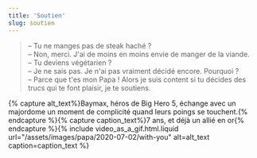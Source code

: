 ```yaml
---
title: 'Soutien'
slug: soutien
---
```


> – Tu ne manges pas de steak haché ?  
> – Non, merci. J'ai de moins en moins envie de manger de la viande.  
> – Tu deviens végétarien ?  
> – Je ne sais pas. Je n'ai pas vraiment décidé encore. Pourquoi ?  
> – Parce que t'es mon Papa ! Alors je suis content si tu décides des trucs qui te font plaisir, je te soutiens.

{% capture alt_text%}Baymax, héros de Big Hero 5, échange avec un majordome un moment de complicité quand leurs poings se touchent.{% endcapture %}{% capture caption_text%}7 ans, et déjà un allié en or{% endcapture %}{% include video_as_a_gif.html.liquid
url="/assets/images/papa/2020-07-02/with-you"
alt=alt_text
caption=caption_text
%}
